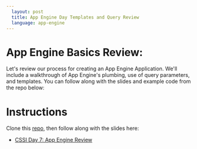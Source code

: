 ```yaml
---
  layout: post
  title: App Engine Day Templates and Query Review
  language: app-engine
---
```

# App Engine Basics Review:
Let's review our process for creating an App Engine Application. We'll include a walkthrough of App Engine's plumbing, use of query parameters, and templates. You can follow along with the slides and example code from the repo below:

# Instructions
Clone this [repo](https://github.com/google-cssi/cssi-7-app-engine-review), then follow along with the slides here:

* [CSSI Day 7: App Engine Review](https://docs.google.com/presentation/d/13ioT7X02X2nn2i6qFBxqLRL51SSwK8ZAciVSvui2H6I/edit?usp=sharing)
